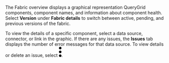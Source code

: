 The Fabric overview displays a graphical representation QueryGrid components, component names, and information about component health. Select **Version** under **Fabric details** to switch between active, pending, and previous versions of the fabric.

To view the details of a specific component, select a data source, connector, or link in the graphic. If there are any issues, the **Issues** tab displays the number of error messages for that data source. To view details or delete an issue, select ![""](Images/zsz1597101912145.svg).

